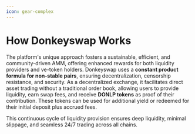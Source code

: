 ```yaml
---
icon: gear-complex
---
```


# How Donkeyswap Works

The platform's unique approach fosters a sustainable, efficient, and community-driven AMM, offering enhanced rewards for both liquidity providers and ve-token holders. Donkeyswap uses a **constant product formula for non-stable pairs**, ensuring decentralization, censorship resistance, and security. As a decentralized exchange, it facilitates direct asset trading without a traditional order book, allowing users to provide liquidity, earn swap fees, and receive **DONLP tokens** as proof of their contribution. These tokens can be used for additional yield or redeemed for their initial deposit plus accrued fees.

This continuous cycle of liquidity provision ensures deep liquidity, minimal slippage, and seamless 24/7 trading across all chains.
